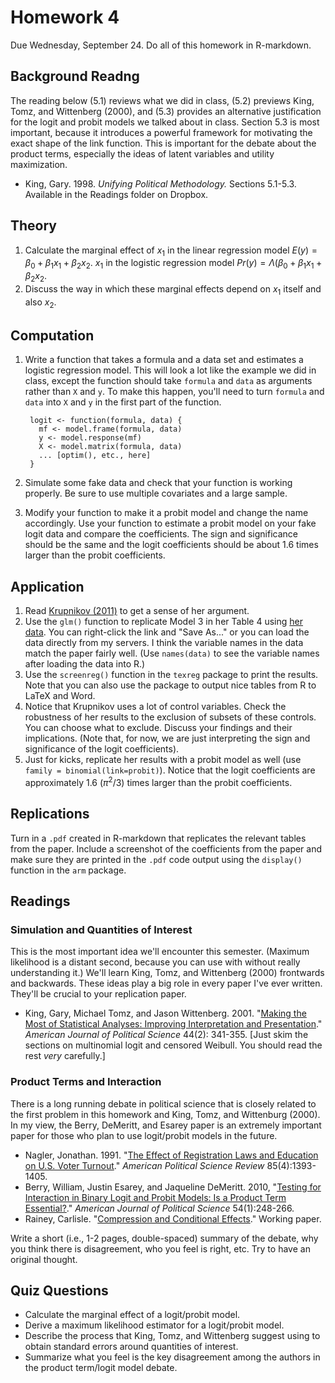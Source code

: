 Homework 4
==========

Due Wednesday, September 24. Do all of this homework in R-markdown.

## Background Readng

The reading below (5.1) reviews what we did in class, (5.2) previews King, Tomz, and Wittenberg (2000), and (5.3) provides an alternative justification for the logit and probit models we talked about in class. Section 5.3 is most important, because it introduces a powerful framework for motivating the exact shape of the link function. This is important for the debate about the product terms, especially the ideas of latent variables and utility maximization.

* King, Gary. 1998. *Unifying Political Methodology.* Sections 5.1-5.3. Available in the Readings folder on Dropbox.

## Theory

1. Calculate the marginal effect of $x_1$ in the linear regression model $E(y) = \beta_0 + \beta_1 x_1 + \beta_2 x_2$. $x_1$ in the logistic regression model $Pr(y) = \Lambda(\beta_0 + \beta_1 x_1 + \beta_2 x_2$. 
2. Discuss the way in which these marginal effects depend on $x_1$ itself and also $x_2$.

## Computation

1. Write a function that takes a formula and a data set and estimates a logistic regression model. This will look a lot like the example we did in class, except the function should take `formula` and `data` as arguments rather than `X` and `y`. To make this happen, you'll need to turn `formula` and `data` into `X` and `y` in the first part of the function.


        logit <- function(formula, data) {   
          mf <- model.frame(formula, data) 
          y <- model.response(mf)
          X <- model.matrix(formula, data)
          ... [optim(), etc., here]
        }
      
2. Simulate some fake data and check that your function is working properly. Be sure to use multiple covariates and a large sample.
3. Modify your function to make it a probit model and change the name accordingly. Use your function to estimate a probit model on your fake logit data and compare the coefficients. The sign and significance should be the same and the logit coefficients should be about 1.6 times larger than the probit coefficients.

## Application

1. Read [Krupnikov (2011)](http://www.carlislerainey.com/am-files/papers/Krupnikov2011.pdf) to get a sense of her argument.
2. Use the `glm()` function to replicate Model 3 in her Table 4 using [her data](http://carlislerainey.com/am-files/data/krupnikov.csv). You can right-click the link and "Save As..." or you can load the data directly from my servers. I think the variable names in the data match the paper fairly well. (Use `names(data)` to see the variable names after loading the data into R.)
3. Use the `screenreg()` function in the `texreg` package to print the results. Note that you can also use the package to output nice tables from R to LaTeX and Word.
4. Notice that Krupnikov uses a lot of control variables. Check the robustness of her results to the exclusion of subsets of these controls. You can choose what to exclude. Discuss your findings and their implications. (Note that, for now, we are just interpreting the sign and significance of the logit coefficients).
5. Just for kicks, replicate her results with a probit model as well (use `family = binomial(link=probit)`). Notice that the logit coefficients are approximately 1.6 ($\pi^2/3$) times larger than the probit coefficients.

## Replications

Turn in a `.pdf` created in R-markdown that replicates the relevant tables from the paper. Include a screenshot of the coefficients from the paper and make sure they are printed in the `.pdf` code output using the `display()` function in the `arm` package.

## Readings 

### Simulation and Quantities of Interest

This is the most important idea we'll encounter this semester. (Maximum likelihood is a distant second, because you can use with without really understanding it.) We'll learn King, Tomz, and Wittenberg (2000) frontwards and backwards. These ideas play a big role in every paper I've ever written. They'll be crucial to your replication paper.

* King, Gary, Michael Tomz, and Jason Wittenberg. 2001. "[Making the Most of Statistical Analyses: Improving Interpretation and Presentation](http://www.carlislerainey.com/am-files/papers/KingTomzWittenberg2000.pdf)." *American Journal of Political Science* 44(2): 341-355. [Just skim the sections on multinomial logit and censored Weibull. You should read the rest *very* carefully.]

### Product Terms and Interaction

There is a long running debate in political science that is closely related to the first problem in this homework and King, Tomz, and Wittenburg (2000). In my view, the Berry, DeMeritt, and Esarey paper is an extremely important paper for those who plan to use logit/probit models in the future.

* Nagler, Jonathan. 1991. "[The Effect of Registration Laws and Education on U.S. Voter Turnout](http://www.carlislerainey.com/am-files/papers/Nagler1991.pdf)." *American Political Science Review* 85(4):1393-1405.
* Berry, William, Justin Esarey, and Jaqueline DeMeritt. 2010, "[Testing for Interaction in Binary Logit and Probit Models: Is a Product Term Essential?](http://www.carlislerainey.com/am-files/papers/BerryDeMerittEsarey2010.pdf)." *American Journal of Political Science* 54(1):248-266.
* Rainey, Carlisle. "[Compression and Conditional Effects](http://carlislerainey.com/papers/compress.pdf)." Working paper.

Write a short (i.e., 1-2 pages, double-spaced) summary of the debate, why you think there is disagreement, who you feel is right, etc. Try to have an original thought.

## Quiz Questions

* Calculate the marginal effect of a logit/probit model.
* Derive a maximum likelihood estimator for a logit/probit model.
* Describe the process that King, Tomz, and Wittenberg suggest using to obtain standard errors around quantities of interest. 
* Summarize what you feel is the key disagreement among the authors in the product term/logit model debate.